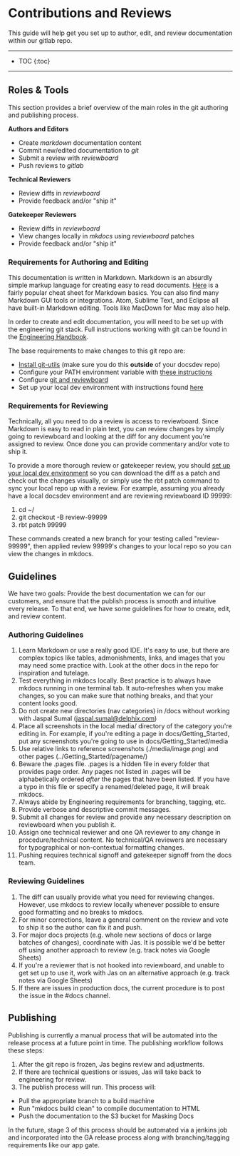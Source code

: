 # Contributions and Reviews

This guide will help get you set up to author, edit, and review documentation within our gitlab repo.

----

- TOC
{:toc}

----

## Roles & Tools

This section provides a brief overview of the main roles in the git authoring and publishing process.

**Authors and Editors**

* Create _markdown_ documentation content
* Commit new/edited documentation to _git_
* Submit a review with _reviewboard_
* Push reviews to _gitlab_

**Technical Reviewers**

* Review diffs in _reviewboard_
* Provide feedback and/or "ship it"

**Gatekeeper Reviewers**

* Review diffs in _reviewboard_
* View changes locally in _mkdocs_ using _reviewboard_ patches
* Provide feedback and/or "ship it"

### Requirements for Authoring and Editing

This documentation is written in Markdown. Markdown is an absurdly simple markup language for creating easy to read documents. [Here](https://github.com/adam-p/markdown-here/wiki/Markdown-Cheatsheet) is a fairly popular cheat sheet for Markdown basics. You can also find many Markdown GUI tools or integrations. Atom, Sublime Text, and Eclipse all have built-in Markdown editing. Tools like MacDown for Mac may also help.

In order to create and edit documentation, you will need to be set up with the engineering git stack. Full instructions working with git can be found in the [Engineering Handbook](https://docs.delphix.com/display/EH/Setting+Up+Git).

The base requirements to make changes to this git repo are:

* [Install git-utils](https://docs.delphix.com/display/EH/Setting+Up+Git#SettingUpGit-Installgit-utils) (make sure you do this **outside** of your docsdev repo)
* Configure your PATH environment variable with [these instructions](https://gitlab.delphix.com/git/git-utils)
* Configure [git and reviewboard](https://docs.delphix.com/display/EH/Setting+Up+Git#SettingUpGit-ConfigureGit)
* Set up your local dev environment with instructions found [here](https://gitlab.delphix.com/docs/docsdev)

### Requirements for Reviewing

Technically, all you need to do a review is access to reviewboard. Since Markdown is easy to read in plain text, you can review changes by simply going to reviewboard and looking at the diff for any document you're assigned to review. Once done you can provide commentary and/or vote to ship it.

To provide a more thorough review or gatekeeper review, you should [set up your local dev environment](https://gitlab.delphix.com/docs/docsdev) so you can download the diff as a patch and check out the changes visually, or simply use the rbt patch command to sync your local repo up with a review. For example, assuming you already have a local docsdev environment and are reviewing reviewboard ID 99999:

1. cd ~/<docsdev location>
2. git checkout -B review-99999
3. rbt patch 99999

These commands created a new branch for your testing called "review-99999", then applied review 99999's changes to your local repo so you can view the changes in mkdocs.

## Guidelines

We have two goals: Provide the best documentation we can for our customers, and ensure that the publish process is smooth and intuitive every release. To that end, we have some guidelines for how to create, edit, and review content.

### Authoring Guidelines

1. Learn Markdown or use a really good IDE. It's easy to use, but there are complex topics like tables, admonishments, links, and images that you may need some practice with. Look at the other docs in the repo for inspiration and tutelage.
2. Test everything in mkdocs locally. Best practice is to always have mkdocs running in one terminal tab. It auto-refreshes when you make changes, so you can make sure that nothing breaks, and that your content looks good.
3. Do not create new directories (nav categories) in /docs without working with Jaspal Sumal (jaspal.sumal@delphix.com)
4. Place all screenshots in the local media/ directory of the category you're editing in. For example, if you're editing a page in docs/Getting_Started, put any screenshots you're going to use in docs/Getting_Started/media
5. Use relative links to reference screenshots (./media/image.png) and other pages (../Getting_Started/pagename/)
6. Beware the .pages file. .pages is a hidden file in every folder that provides page order. Any pages not listed in .pages will be alphabetically ordered _after_ the pages that have been listed. If you have a typo in this file or specify a renamed/deleted page, it will break mkdocs.
7. Always abide by Engineering requirements for branching, tagging, etc.
8. Provide verbose and descriptive commit messages.
9. Submit all changes for review and provide any necessary description on reviewboard when you publish it.
10. Assign one technical reviewer and one QA reviewer to any change in procedure/technical content. No technical/QA reviewers are necessary for typographical or non-contextual formatting changes.
11. Pushing requires technical signoff and gatekeeper signoff from the docs team.

### Reviewing Guidelines

1. The diff can usually provide what you need for reviewing changes. However, use mkdocs to review locally whenever possible to ensure good formatting and no breaks to mkdocs.
2. For minor corrections, leave a general comment on the review and vote to ship it so the author can fix it and push.
3. For major docs projects (e.g. whole new sections of docs or large batches of changes), coordinate with Jas. It is possible we'd be better off using another approach to review (e.g. track notes via Google Sheets)
4. If you're a reviewer that is not hooked into reviewboard, and unable to get set up to use it, work with Jas on an alternative approach (e.g. track notes via Google Sheets)
5. If there are issues in production docs, the current procedure is to post the issue in the #docs channel.

## Publishing

Publishing is currently a manual process that will be automated into the release process at a future point in time. The publishing workflow follows these steps:

1. After the git repo is frozen, Jas begins review and adjustments.
2. If there are technical questions or issues, Jas will take back to engineering for review.
3. The publish process will run. This process will:
  * Pull the appropriate branch to a build machine
  * Run "mkdocs build clean" to compile documentation to HTML
  * Push the documentation to the S3 bucket for Masking Docs

In the future, stage 3 of this process should be automated via a jenkins job and incorporated into the GA release process along with branching/tagging requirements like our app gate.
